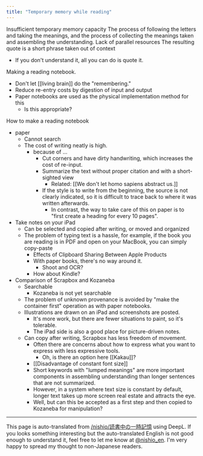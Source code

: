 ```yaml
---
title: "Temporary memory while reading"
---
```


Insufficient temporary memory capacity
The process of following the letters and taking the meanings, and the process of collecting the meanings taken and assembling the understanding.
Lack of parallel resources
The resulting quote is a short phrase taken out of context
- If you don't understand it, all you can do is quote it.

Making a reading notebook.
- Don't let [[living brain]] do the "remembering."
- Reduce re-entry costs by digestion of input and output
- Paper notebooks are used as the physical implementation method for this
    - Is this appropriate?

How to make a reading notebook
- paper
    - Cannot search
    - The cost of writing neatly is high.
        - because of ...
            - Cut corners and have dirty handwriting, which increases the cost of re-input.
            - Summarize the text without proper citation and with a short-sighted view
                - Related: [[We don't let homo sapiens abstract us.]]
            - If the style is to write from the beginning, the source is not clearly indicated, so it is difficult to trace back to where it was written afterwards.
                - In contrast, the way to take care of this on paper is to "first create a heading for every 10 pages".
- Take notes on your iPad
    - Can be selected and copied after writing, or moved and organized
    - The problem of typing text is a hassle, for example, if the book you are reading is in PDF and open on your MacBook, you can simply copy-paste
        - Effects of Clipboard Sharing Between Apple Products
        - With paper books, there's no way around it.
            - Shoot and OCR?
        - How about Kindle?
- Comparison of Scrapbox and Kozaneba
    - Searchable
        - Kozaneba is not yet searchable
    - The problem of unknown provenance is avoided by "make the container first" operation as with paper notebooks.
    - Illustrations are drawn on an iPad and screenshots are posted.
        - It's more work, but there are fewer situations to paint, so it's tolerable.
        - The iPad side is also a good place for picture-driven notes.
    - Can copy after writing, Scrapbox has less freedom of movement.
        - Often there are concerns about how to express what you want to express with less expressive tools.
            - Oh, is there an option here [[Kakau]]?
        - [[Disadvantage of constant font size]]
        - Short keywords with "lumped meanings" are more important components in assembling understanding than longer sentences that are not summarized.
        - However, in a system where text size is constant by default, longer text takes up more screen real estate and attracts the eye.
        - Well, but can this be accepted as a first step and then copied to Kozaneba for manipulation?

---
This page is auto-translated from [/nishio/読書中の一時記憶](https://scrapbox.io/nishio/読書中の一時記憶) using DeepL. If you looks something interesting but the auto-translated English is not good enough to understand it, feel free to let me know at [@nishio_en](https://twitter.com/nishio_en). I'm very happy to spread my thought to non-Japanese readers.